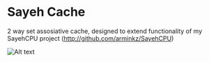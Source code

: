 # Sayeh Cache

2 way set assosiative cache, designed to extend functionality of my SayehCPU project (http://github.com/arminkz/SayehCPU)

![Alt text](/../master/docs/schema.png?raw=true "Schema")

